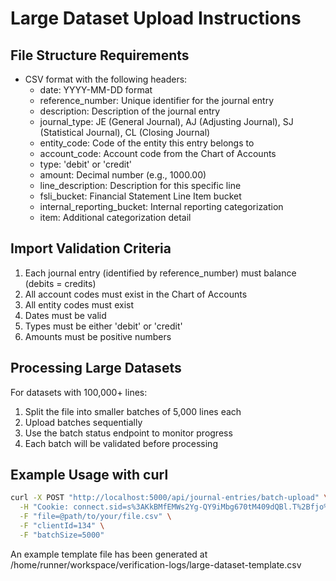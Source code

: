 # Large Dataset Upload Instructions

## File Structure Requirements
- CSV format with the following headers:
  - date: YYYY-MM-DD format
  - reference_number: Unique identifier for the journal entry
  - description: Description of the journal entry
  - journal_type: JE (General Journal), AJ (Adjusting Journal), SJ (Statistical Journal), CL (Closing Journal)
  - entity_code: Code of the entity this entry belongs to
  - account_code: Account code from the Chart of Accounts
  - type: 'debit' or 'credit'
  - amount: Decimal number (e.g., 1000.00)
  - line_description: Description for this specific line
  - fsli_bucket: Financial Statement Line Item bucket
  - internal_reporting_bucket: Internal reporting categorization
  - item: Additional categorization detail

## Import Validation Criteria
1. Each journal entry (identified by reference_number) must balance (debits = credits)
2. All account codes must exist in the Chart of Accounts
3. All entity codes must exist
4. Dates must be valid
5. Types must be either 'debit' or 'credit'
6. Amounts must be positive numbers

## Processing Large Datasets
For datasets with 100,000+ lines:
1. Split the file into smaller batches of 5,000 lines each
2. Upload batches sequentially
3. Use the batch status endpoint to monitor progress
4. Each batch will be validated before processing

## Example Usage with curl
```bash
curl -X POST "http://localhost:5000/api/journal-entries/batch-upload" \
  -H "Cookie: connect.sid=s%3AKkBMfEMWs2Yg-QY9iMbg670tM409dQBl.T%2Bfjo%2B2595ocXZfFWHmFPjBxtUAk7I0p9J9UKbhiZRI" \
  -F "file=@path/to/your/file.csv" \
  -F "clientId=134" \
  -F "batchSize=5000"
```

An example template file has been generated at /home/runner/workspace/verification-logs/large-dataset-template.csv
